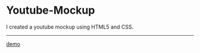 # Youtube-Mockup
I created a youtube mockup using HTML5 and CSS.
*************************************************
[demo](https://codesandbox.io/s/nervous-cannon-jcgykk?file=/index.html)
